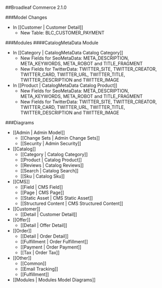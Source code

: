 ##Broadleaf Commerce 2.1.0

###Model Changes
- In [[Customer | Customer Detail]]
	- New Table: BLC_CUSTOMER_PAYMENT 
	
###Modules
####CatalogMetaData Module
- In [[Category | CatalogMetaData Catalog Category]]
	- New Fields for SeoMetaData: META_DESCRIPTION, META_KEYWORDS, META_ROBOT and TITLE_FRAGMENT 
	- New Fields for TwitterData: TWITTER_SITE, TWITTER_CREATOR, TWITTER_CARD, TWITTER_URL, TWITTER_TITLE, TWITTER_DESCRIPTION and TWITTER_IMAGE
- In [[Product | CatalogMetaData Catalog Product]]
	- New Fields for SeoMetaData: META_DESCRIPTION, META_KEYWORDS, META_ROBOT and TITLE_FRAGMENT 
	- New Fields for TwitterData: TWITTER_SITE, TWITTER_CREATOR, TWITTER_CARD, TWITTER_URL, TWITTER_TITLE, TWITTER_DESCRIPTION and TWITTER_IMAGE

###Diagrams
- [[Admin | Admin Model]]
	- [[Change Sets | Admin Change Sets]]
	- [[Security | Admin Security]]
- [[Catalog]]
 	- [[Category | Catalog Category]]
	- [[Product | Catalog Product]]
	- [[Reviews | Catalog Reviews]]
	- [[Search | Catalog Search]]
	- [[Sku | Catalog Sku]]
- [[CMS]]
	- [[Field | CMS Field]]		
	- [[Page | CMS Page]]
	- [[Static Asset | CMS Static Asset]]
	- [[Structured Content | CMS Structured Content]]
- [[Customer]]
	- [[Detail | Customer Detail]]
- [[Offer]]
	- [[Detail | Offer Detail]]
- [[Order]]
	- [[Detail | Order Detail]]
	- [[Fulfillment | Order Fulfillment]]
	- [[Payment | Order Payment]]
	- [[Tax | Order Tax]]
- [[Other]]
	- [[Common]]
	- [[Email Tracking]]
	- [[Fulfillment]]
- [[Modules | Modules Model Diagrams]]